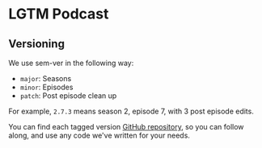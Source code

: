 # LGTM Podcast



## Versioning

We use sem-ver in the following way:
- `major`: Seasons
- `minor`: Episodes
- `patch`: Post episode clean up

For example, `2.7.3` means season 2, episode 7, with 3 post episode edits. 

You can find each tagged version [GitHub repository](https://github.com/lgtmpodcast/podcast), so you can follow along, and use any code we've written for your needs.